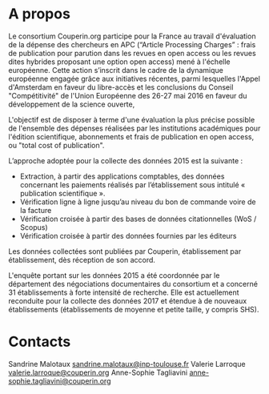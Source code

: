 # A propos
Le consortium Couperin.org participe pour la France au travail d'évaluation de la dépense des chercheurs en APC (“Article Processing Charges” : frais de publication pour parution dans les revues en open access ou les revues dites hybrides proposant une option open access) mené à l'échelle européenne. 
Cette action s’inscrit dans le cadre de la dynamique européenne engagée grâce aux initiatives récentes, parmi lesquelles l'Appel d'Amsterdam en faveur du libre-accès et les conclusions du Conseil "Compétitivité" de l'Union Européenne des 26-27 mai 2016 en faveur du développement de la science ouverte, 

L'objectif est de disposer à terme d'une évaluation la plus précise possible de l'ensemble des
dépenses réalisées par les institutions académiques pour l'édition scientifique, abonnements et frais de publication en open access, ou "total cost of publication".

L’approche adoptée pour la collecte des données 2015 est la suivante :
* Extraction, à partir des applications comptables, des données concernant les paiements réalisés par l’établissement sous intitulé « publication scientifique ».
* Vérification ligne à ligne jusqu’au niveau du bon de commande voire de la facture
* Vérification croisée à partir des bases de données citationnelles (WoS / Scopus)
* Vérification croisée à partir des données fournies par les éditeurs

Les données collectées sont publiées par Couperin, établissement par établissement, dès réception de son accord.

L'enquête portant sur les données 2015 a été coordonnée par le département des négociations documentaires du consortium et a concerné 31 établissements à forte intensité de recherche. Elle est actuellement reconduite pour la collecte des données 2017 et étendue à de nouveaux établissements (établissements de moyenne et petite taille, y compris SHS).

# Contacts
Sandrine Malotaux <sandrine.malotaux@inp-toulouse.fr>
Valerie Larroque <valerie.larroque@couperin.org>
Anne-Sophie Tagliavini <anne-sophie.tagliavini@couperin.org>
